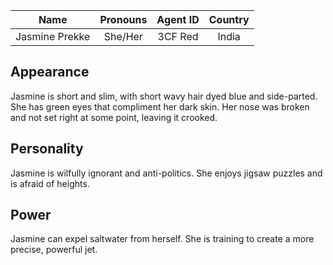 |      Name      | Pronouns | Agent ID | Country |
|:--------------:|:--------:|:--------:|:-------:|
| Jasmine Prekke | She/Her  | 3CF Red |  India  |
## Appearance
Jasmine is short and slim, with short wavy hair dyed blue and side-parted. She has green eyes that compliment her dark skin. Her nose was broken and not set right at some point, leaving it crooked.

## Personality
Jasmine is wilfully ignorant and anti-politics. She enjoys jigsaw puzzles and is afraid of heights.

## Power
Jasmine can expel saltwater from herself. She is training to create a more precise, powerful jet.
